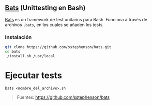 ## [Bats](https://github.com/sstephenson/bats) (Unittesting en Bash)
[Bats](https://github.com/sstephenson/bats) es un framework de test unitarios para Bash. Funciona a través de archivos `.bats`, en los cuales se añaden los tests.

### Instalación
```bash
git clone https://github.com/sstephenson/bats.git
cd bats
./install.sh /usr/local
```

# Ejecutar tests
`bats <nombre_del_archivo>.sh`


> Fuentes:
https://github.com/sstephenson/bats